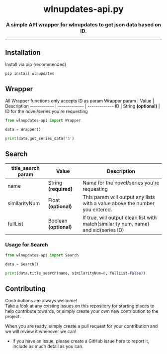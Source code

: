 <!-- Source: https://github.com/MattIPv4/template/blob/master/README.md -->

<!-- Title -->
<h1 align="center" id="wlupdatesapipy">
    wlnupdates-api.py
</h1>

<!-- Tag line --> 
<h3 align="center">A simple API wrapper for wlnupdates to get json data based on ID.</h3>


----

<!-- Content -->
## Installation

Install via pip (recommended)

```Shell
pip install wlnupdates
```
## Wrapper
All Wrapper functions only accepts ID as param
Wrapper param | Value | Description
------------ | ------------- | -------------
ID | String **(optional)** | ID for the novel/series you're requesting


```Python
from wlnupdates-api import Wrapper

data = Wrapper()

print(data.get_series_data('3')

```
## Search
title_search param | Value | Description
------------ | ------------- | -------------
name | String **(required)** | Name for the novel/series you're requesting
similarityNum | Float **(optional)** | This param will output any lists with a value above the number you entered.
fullList | Boolean **(optional)** | If true, will output clean list with match(similarity num, name) and sid(series ID)

### Usage for Search
```Python
from wlnupdates-api import Search

data = Search()

print(data.title_search(name, similarityNum=0, fullList=False))
```


## Contributing

Contributions are always welcome!\
Take a look at any existing issues on this repository for starting places to help contribute towards, or simply create your own new contribution to the project.

When you are ready, simply create a pull request for your contribution and we will review it whenever we can!


* If you have an issue, please create a GitHub issue here to report it, include as much detail as you can.
